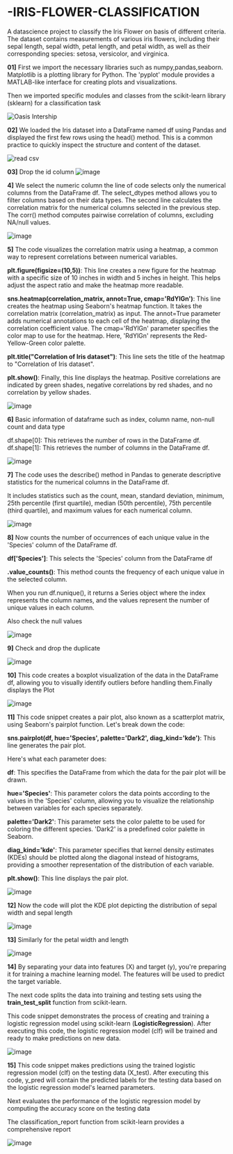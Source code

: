 # -IRIS-FLOWER-CLASSIFICATION
A datascience project to classify the Iris Flower on basis of different criteria. The dataset contains measurements of various iris flowers, including their sepal length, sepal width, petal length, and petal width, as well as their corresponding species: setosa, versicolor, and virginica.


**01]** First we import the necessary libraries such as numpy,pandas,seaborn. Matplotlib is a plotting library for Python. The 'pyplot' module provides a MATLAB-like interface for creating plots and visualizations.

Then we imported specific modules and classes from the scikit-learn library (sklearn) for a classification task



![Oasis Intership](https://github.com/shubham-dethe/-IRIS-FLOWER-CLASSIFICATION/assets/131885305/6832ed84-71c5-4448-b560-185951a595d1)


**02]** We loaded the Iris dataset into a DataFrame named df using Pandas and displayed the first few rows using the head() method. This is a common practice to quickly inspect the structure and content of the dataset.

![read csv](https://github.com/shubham-dethe/-IRIS-FLOWER-CLASSIFICATION/assets/131885305/a0e8f26d-dbcc-4a0f-ad6d-51be3f06340b)

**03]** Drop the id column
![image](https://github.com/shubham-dethe/-IRIS-FLOWER-CLASSIFICATION/assets/131885305/ca3f8178-3f80-48ed-9c3d-1b04c3cc00d7)

**4]** We select the numeric column the line of code selects only the numerical columns from the DataFrame df. The select_dtypes method allows you to filter columns based on their data types.
The second line calculates the correlation matrix for the numerical columns selected in the previous step. The corr() method computes pairwise correlation of columns, excluding NA/null values. 

![image](https://github.com/shubham-dethe/-IRIS-FLOWER-CLASSIFICATION/assets/131885305/6548dba7-ef97-433a-b7ca-8dc86eddbcb6)

**5]** The code visualizes the correlation matrix using a heatmap, a common way to represent correlations between numerical variables.

**plt.figure(figsize=(10,5))**: This line creates a new figure for the heatmap with a specific size of 10 inches in width and 5 inches in height. This helps adjust the aspect ratio and make the heatmap more readable.

**sns.heatmap(correlation_matrix, annot=True, cmap='RdYlGn')**: This line creates the heatmap using Seaborn's heatmap function. It takes the correlation matrix (correlation_matrix) as input. The annot=True parameter adds numerical annotations to each cell of the heatmap, displaying the correlation coefficient value. The cmap='RdYlGn' parameter specifies the color map to use for the heatmap. Here, 'RdYlGn' represents the Red-Yellow-Green color palette.

**plt.title("Correlation of Iris dataset")**: This line sets the title of the heatmap to "Correlation of Iris dataset".

**plt.show()**: Finally, this line displays the heatmap.  Positive correlations are indicated by green shades, negative correlations by red shades, and no correlation by yellow shades. 

![image](https://github.com/shubham-dethe/-IRIS-FLOWER-CLASSIFICATION/assets/131885305/4ac8e04f-d155-4804-8a5a-ee8e2ffd1156)

**6]** Basic information of dataframe such as index, column name, non-null count and data type

df.shape[0]: This retrieves the number of rows in the DataFrame df.
df.shape[1]: This retrieves the number of columns in the DataFrame df.

![image](https://github.com/shubham-dethe/-IRIS-FLOWER-CLASSIFICATION/assets/131885305/2a4f1656-c546-4ce2-8719-8f21c2d093d2)

**7]** The code uses the describe() method in Pandas to generate descriptive statistics for the numerical columns in the DataFrame df.

It includes statistics such as the count, mean, standard deviation, minimum, 25th percentile (first quartile), median (50th percentile), 75th percentile (third quartile), and maximum values for each numerical column.

![image](https://github.com/shubham-dethe/-IRIS-FLOWER-CLASSIFICATION/assets/131885305/f37bf2d1-1266-459f-96b3-2c51a7eb5ed0)

**8]** Now counts the number of occurrences of each unique value in the 'Species' column of the DataFrame df. 

**df['Species']**: This selects the 'Species' column from the DataFrame df

**.value_counts()**: This method counts the frequency of each unique value in the selected column.

When you run df.nunique(), it returns a Series object where the index represents the column names, and the values represent the number of unique values in each column.

Also check the null values

![image](https://github.com/shubham-dethe/-IRIS-FLOWER-CLASSIFICATION/assets/131885305/80f712c0-76ef-4709-a20d-c1202183b4de)

**9]** Check and drop the duplicate

![image](https://github.com/shubham-dethe/-IRIS-FLOWER-CLASSIFICATION/assets/131885305/53c7a61d-ee6c-4dd8-92ad-27a9d0c9f24f)


**10]** This code creates a boxplot visualization of the data in the DataFrame df, allowing you to visually identify outliers before handling them.Finally displays the Plot

![image](https://github.com/shubham-dethe/-IRIS-FLOWER-CLASSIFICATION/assets/131885305/053b59c1-255b-4817-9aa5-8cb3abb7b8cd)

**11]** This code snippet creates a pair plot, also known as a scatterplot matrix, using Seaborn's pairplot function. Let's break down the code:

**sns.pairplot(df, hue='Species', palette='Dark2', diag_kind='kde')**: This line generates the pair plot. 

Here's what each parameter does:

**df**: This specifies the DataFrame from which the data for the pair plot will be drawn.

**hue='Species'**: This parameter colors the data points according to the values in the 'Species' column, allowing you to visualize the relationship between variables for each species separately.

**palette='Dark2'**: This parameter sets the color palette to be used for coloring the different species. 'Dark2' is a predefined color palette in Seaborn.

**diag_kind='kde'**: This parameter specifies that kernel density estimates (KDEs) should be plotted along the diagonal instead of histograms, providing a smoother representation of the distribution of each variable.

**plt.show()**: This line displays the pair plot.

![image](https://github.com/shubham-dethe/-IRIS-FLOWER-CLASSIFICATION/assets/131885305/ceb41057-5677-4851-b5d5-461522abda0d)

**12]** Now the code will plot the KDE plot depicting the distribution of sepal width and sepal length

![image](https://github.com/shubham-dethe/-IRIS-FLOWER-CLASSIFICATION/assets/131885305/d0517f61-2569-401b-a05b-a7c1366fd37b)


**13]** Similarly for the petal width and length 

![image](https://github.com/shubham-dethe/-IRIS-FLOWER-CLASSIFICATION/assets/131885305/eeb4acef-aaee-425e-9fc0-03b3341f554e)

**14]** By separating your data into features (X) and target (y), you're preparing it for training a machine learning model. The features will be used to predict the target variable.

The next code splits the data into training and testing sets using the **train_test_split** function from scikit-learn.

This code snippet demonstrates the process of creating and training a logistic regression model using scikit-learn (**LogisticRegression**). After executing this code, the logistic regression model (clf) will be trained and ready to make predictions on new data.

![image](https://github.com/shubham-dethe/-IRIS-FLOWER-CLASSIFICATION/assets/131885305/77261ef9-0369-44d9-8026-afc4d756658e)

**15]** This code snippet makes predictions using the trained logistic regression model (clf) on the testing data (X_test). After executing this code, y_pred will contain the predicted labels for the testing data based on the logistic regression model's learned parameters.

Next evaluates the performance of the logistic regression model by computing the accuracy score on the testing data

The classification_report function from scikit-learn provides a comprehensive report 

![image](https://github.com/shubham-dethe/-IRIS-FLOWER-CLASSIFICATION/assets/131885305/02c00caa-8f3a-462e-a713-d16a46db1719)













